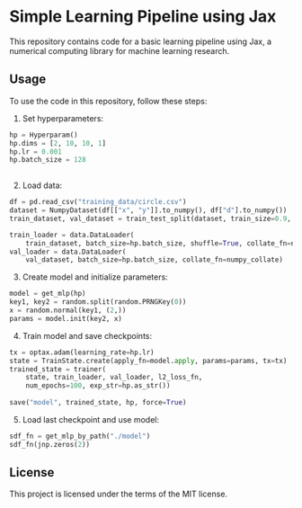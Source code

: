 # Simple Learning Pipeline using Jax

This repository contains code for a basic learning pipeline using Jax, a numerical computing library for machine learning research.

## Usage

To use the code in this repository, follow these steps:

1. Set hyperparameters:
```python
hp = Hyperparam()
hp.dims = [2, 10, 10, 1]
hp.lr = 0.001
hp.batch_size = 128
 
```

2. Load data:
```python
df = pd.read_csv("training_data/circle.csv")
dataset = NumpyDataset(df[["x", "y"]].to_numpy(), df["d"].to_numpy())
train_dataset, val_dataset = train_test_split(dataset, train_size=0.9, shuffle=True)

train_loader = data.DataLoader(
    train_dataset, batch_size=hp.batch_size, shuffle=True, collate_fn=numpy_collate)
val_loader = data.DataLoader(
    val_dataset, batch_size=hp.batch_size, collate_fn=numpy_collate)
```

3. Create model and initialize parameters:
```python
model = get_mlp(hp)
key1, key2 = random.split(random.PRNGKey(0))
x = random.normal(key1, (2,))
params = model.init(key2, x)
```

4. Train model and save checkpoints:
```python
tx = optax.adam(learning_rate=hp.lr)
state = TrainState.create(apply_fn=model.apply, params=params, tx=tx)
trained_state = trainer(
    state, train_loader, val_loader, l2_loss_fn,
    num_epochs=100, exp_str=hp.as_str())
    
save("model", trained_state, hp, force=True)
```

5. Load last checkpoint and use model:
```python
sdf_fn = get_mlp_by_path("./model")
sdf_fn(jnp.zeros(2))
```

## License
This project is licensed under the terms of the MIT license. 
